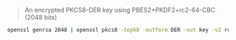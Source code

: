 > An encrypted PKCS8-DER key using PBES2+PKDF2+rc2-64-CBC (2048 bits)

```sh
openssl genrsa 2048 | openssl pkcs8 -topk8 -outform DER -out key -v2 rc2-64 -passout pass:password
```
